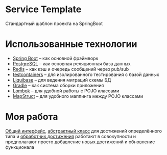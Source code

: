 # Service Template

Стандартный шаблон проекта на SpringBoot

# Использованные технологии

* [Spring Boot](https://spring.io/projects/spring-boot) – как основной фрэймворк
* [PostgreSQL](https://www.postgresql.org/) – как основная реляционная база данных
* [Redis](https://redis.io/) – как кэш и очередь сообщений через pub/sub
* [testcontainers](https://testcontainers.com/) – для изолированного тестирования с базой данных
* [Liquibase](https://www.liquibase.org/) – для ведения миграций схемы БД
* [Gradle](https://gradle.org/) – как система сборки приложения
* [Lombok](https://projectlombok.org/) – для удобной работы с POJO классами
* [MapStruct](https://mapstruct.org/) – для удобного маппинга между POJO классами

# Моя работа
[Общий интерфейс](https://github.com/Ikhsanov-Nail-95/achievement_service/blob/main/src/main/java/faang/school/achievement/handler/EventHandler.java), [абстрактный класс](https://github.com/Ikhsanov-Nail-95/achievement_service/blob/main/src/main/java/faang/school/achievement/handler/AbstractEventHandler.java) для достижений определённого типа и [обработчик достижения](https://github.com/Ikhsanov-Nail-95/achievement_service/blob/main/src/main/java/faang/school/achievement/handler/AllLoveAchievementHandler.java) работают в совокупности и предполагают просто добавление новых достижений и обновление функционала
